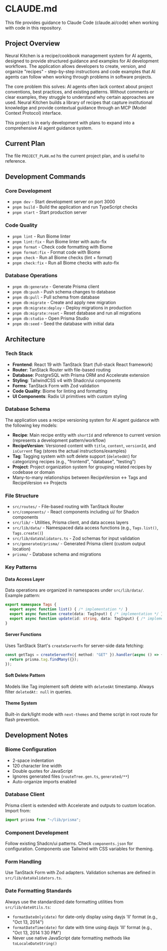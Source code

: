 # CLAUDE.md

This file provides guidance to Claude Code (claude.ai/code) when working with code in this repository.

## Project Overview

Neural Kitchen is a recipe/cookbook management system for AI agents, designed to provide structured guidance and examples for AI development workflows. The application allows developers to create, version, and organize "recipes" - step-by-step instructions and code examples that AI agents can follow when working through problems in software projects.

The core problem this solves: AI agents often lack context about project conventions, best practices, and existing patterns. Without comments or clear examples, they struggle to understand why certain approaches are used. Neural Kitchen builds a library of recipes that capture institutional knowledge and provide contextual guidance through an MCP (Model Context Protocol) interface.

This project is in early development with plans to expand into a comprehensive AI agent guidance system.

## Current Plan
The file `PROJECT_PLAN.md` hs the current project plan, and is useful to reference. 

## Development Commands

### Core Development
- `pnpm dev` - Start development server on port 3000
- `pnpm build` - Build the application and run TypeScript checks
- `pnpm start` - Start production server

### Code Quality
- `pnpm lint` - Run Biome linter
- `pnpm lint:fix` - Run Biome linter with auto-fix
- `pnpm format` - Check code formatting with Biome
- `pnpm format:fix` - Format code with Biome
- `pnpm check` - Run all Biome checks (lint + format)
- `pnpm check:fix` - Run all Biome checks with auto-fix

### Database Operations
- `pnpm db:generate` - Generate Prisma client
- `pnpm db:push` - Push schema changes to database
- `pnpm db:pull` - Pull schema from database
- `pnpm db:migrate` - Create and apply new migration
- `pnpm db:migrate:deploy` - Deploy migrations in production
- `pnpm db:migrate:reset` - Reset database and run all migrations
- `pnpm db:studio` - Open Prisma Studio
- `pnpm db:seed` - Seed the database with initial data

## Architecture

### Tech Stack
- **Frontend**: React 19 with TanStack Start (full-stack React framework)
- **Router**: TanStack Router with file-based routing
- **Database**: PostgreSQL with Prisma ORM and Accelerate extension
- **Styling**: TailwindCSS v4 with Shadcn/ui components
- **Forms**: TanStack Form with Zod validation
- **Code Quality**: Biome for linting and formatting
- **UI Components**: Radix UI primitives with custom styling

### Database Schema
The application uses a recipe versioning system for AI agent guidance with the following key models:
- **Recipe**: Main recipe entity with `shortId` and reference to current version (represents a development pattern/workflow)
- **RecipeVersion**: Versioned content with `title`, `content`, `versionId`, and `isCurrent` flag (stores the actual instructions/examples)
- **Tag**: Tagging system with soft delete support (`deletedAt`) for categorizing recipes (e.g., "frontend", "database", "testing")
- **Project**: Project organization system for grouping related recipes by codebase or domain
- Many-to-many relationships between RecipeVersion ↔ Tags and RecipeVersion ↔ Projects

### File Structure
- `src/routes/` - File-based routing with TanStack Router
- `src/components/` - React components including ui/ for Shadcn components
- `src/lib/` - Utilities, Prisma client, and data access layers
- `src/lib/data/` - Namespaced data access functions (e.g., `Tags.list()`, `Tags.create()`)
- `src/lib/dataValidators.ts` - Zod schemas for input validation
- `src/generated/prisma/` - Generated Prisma client (custom output location)
- `prisma/` - Database schema and migrations

### Key Patterns

#### Data Access Layer
Data operations are organized in namespaces under `src/lib/data/`. Example pattern:
```typescript
export namespace Tags {
  export async function list() { /* implementation */ }
  export async function create(data: TagInput) { /* implementation */ }
  export async function update(id: string, data: TagInput) { /* implementation */ }
}
```

#### Server Functions
Uses TanStack Start's `createServerFn` for server-side data fetching:
```typescript
const getTags = createServerFn({ method: "GET" }).handler(async () => {
  return prisma.tag.findMany({});
});
```

#### Soft Delete Pattern
Models like Tag implement soft delete with `deletedAt` timestamp. Always filter `deletedAt: null` in queries.

#### Theme System
Built-in dark/light mode with `next-themes` and theme script in root route for flash prevention.

## Development Notes

### Biome Configuration
- 2-space indentation
- 120 character line width
- Double quotes for JavaScript
- Ignores generated files (`routeTree.gen.ts`, `generated/**`)
- Auto-organize imports enabled

### Database Client
Prisma client is extended with Accelerate and outputs to custom location. Import from:
```typescript
import prisma from "~/lib/prisma";
```

### Component Development
Follow existing Shadcn/ui patterns. Check `components.json` for configuration. Components use Tailwind with CSS variables for theming.

### Form Handling
Use TanStack Form with Zod adapters. Validation schemas are defined in `src/lib/dataValidators.ts`.

### Date Formatting Standards
Always use the standardized date formatting utilities from `src/lib/dateUtils.ts`:
- `formatDateOnly(date)` for date-only display using dayjs 'll' format (e.g., "Oct 13, 2014")
- `formatDateTime(date)` for date with time using dayjs 'lll' format (e.g., "Oct 13, 2014 1:30 PM")
- Never use native JavaScript date formatting methods like `toLocaleDateString()`